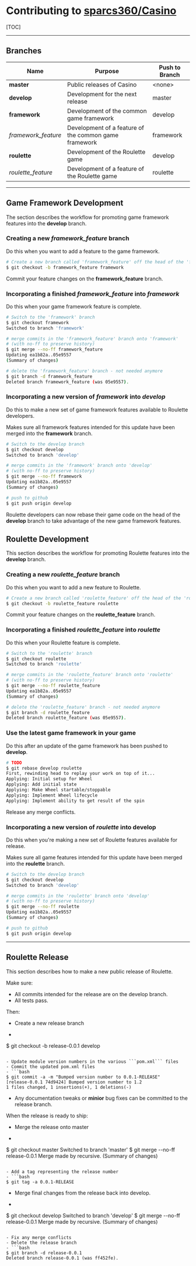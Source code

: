 # Contributing to [sparcs360/Casino](https://github.com/sparcs360/Casino)

[TOC]

- - -

## Branches

| Name                | Purpose                                               | Push to Branch |
|---------------------|-------------------------------------------------------|----------------|
| **master**          | Public releases of Casino                             | &lt;none>      |
| **develop**         | Development for the next release                      | master         |
| **framework**       | Development of the common game framework              | develop        |
| *framework_feature* | Development of a feature of the common game framework | framework      |
| **roulette**        | Development of the Roulette game                      | develop        |
| *roulette_feature*  | Development of a feature of the Roulette game         | roulette       |

- - -

## Game Framework Development

The section describes the workflow for promoting game framework features into the **develop** branch.

### Creating a new *framework_feature* branch

Do this when you want to add a feature to the game framework.

```bash
# Create a new branch called 'framework_feature' off the head of the 'framework' branch
$ git checkout -b framework_feature framework
```

Commit your feature changes on the **framework_feature** branch.

### Incorporating a finished *framework_feature* into *framework*

Do this when your game framework feature is complete.

```bash
# Switch to the 'framework' branch
$ git checkout framework
Switched to branch 'framework'

# merge commits in the 'framework_feature' branch onto 'framework'
# (with no-ff to preserve history)
$ git merge --no-ff framework_feature
Updating ea1b82a..05e9557
(Summary of changes)

# delete the 'framework_feature' branch - not needed anymore
$ git branch -d framework_feature
Deleted branch framework_feature (was 05e9557).
```

### Incorporating a new version of *framework* into *develop*

Do this to make a new set of game framework features available to Roulette developers.

Makes sure all framework features intended for this update have been merged into the **framework** branch.

```bash
# Switch to the develop branch
$ git checkout develop
Switched to branch 'develop'

# merge commits in the 'framework' branch onto 'develop'
# (with no-ff to preserve history)
$ git merge --no-ff framework
Updating ea1b82a..05e9557
(Summary of changes)

# push to github
$ git push origin develop
```

Roulette developers can now rebase their game code on the head of the **develop** branch to take advantage of the new game framework features.

## Roulette Development

This section describes the workflow for promoting Roulette features into the **develop** branch.

### Creating a new *roulette_feature* branch

Do this when you want to add a new feature to Roulette.

```bash
# Create a new branch called 'roulette_feature' off the head of the 'roulette' branch
$ git checkout -b roulette_feature roulette
```

Commit your feature changes on the **roulette_feature** branch.

### Incorporating a finished *roulette_feature* into *roulette*

Do this when your Roulette feature is complete.

```bash
# Switch to the 'roulette' branch
$ git checkout roulette
Switched to branch 'roulette'

# merge commits in the 'roulette_feature' branch onto 'roulette'
# (with no-ff to preserve history)
$ git merge --no-ff roulette_feature
Updating ea1b82a..05e9557
(Summary of changes)

# delete the 'roulette_feature' branch - not needed anymore
$ git branch -d roulette_feature
Deleted branch roulette_feature (was 05e9557).
```

### Use the latest game framework in your game

Do this after an update of the game framework has been pushed to **develop**.

```bash
# TODO
$ git rebase develop roulette
First, rewinding head to replay your work on top of it...
Applying: Initial setup for Wheel
Applying: Add initial state
Applying: Make Wheel startable/stoppable
Applying: Implement Wheel lifecycle
Applying: Implement ability to get result of the spin
```	

Release any merge conflicts.

### Incorporating a new version of *roulette* into develop

Do this when you're making a new set of Roulette features available for release.

Makes sure all game features intended for this update have been merged into the **roulette** branch.

```bash
# Switch to the develop branch
$ git checkout develop
Switched to branch 'develop'

# merge commits in the 'roulette' branch onto 'develop'
# (with no-ff to preserve history)
$ git merge --no-ff roulette
Updating ea1b82a..05e9557
(Summary of changes)

# push to github
$ git push origin develop
```

- - -

## Roulette Release

This section describes how to make a new public release of Roulette.

Make sure:
- All commits intended for the release are on the develop branch.
- All tests pass.

Then:
- Create a new release branch
- ```bash
$ git checkout -b release-0.0.1 develop
```

- Update module version numbers in the various ```pom.xml``` files
- Commit the updated pom.xml files
- ```bash
$ git commit -a -m "Bumped version number to 0.0.1-RELEASE"
[release-0.0.1 74d9424] Bumped version number to 1.2
1 files changed, 1 insertions(+), 1 deletions(-)
```

- Any documentation tweaks or **minior** bug fixes can be committed to the release branch.

When the release is ready to ship:
- Merge the release onto master
- ```bash
$ git checkout master
Switched to branch 'master'
$ git merge --no-ff release-0.0.1
Merge made by recursive.
(Summary of changes)
```

- Add a tag representing the release number
- ```bash
$ git tag -a 0.0.1-RELEASE
```

- Merge final changes from the release back into develop.

- ```bash
$ git checkout develop
Switched to branch 'develop'
$ git merge --no-ff release-0.0.1
Merge made by recursive.
(Summary of changes)
```

- Fix any merge conflicts
- Delete the release branch
- ```bash
$ git branch -d release-0.0.1
Deleted branch release-0.0.1 (was ff452fe).
```
